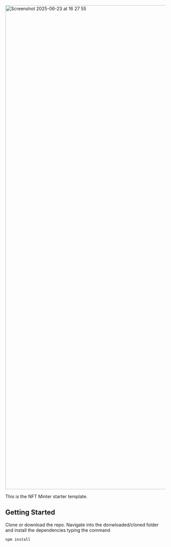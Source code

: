 
<img width="1522" alt="Screenshot 2025-06-23 at 16 27 55" src="https://github.com/user-attachments/assets/74c0ba1f-ac6e-4953-a26d-c283d3353c0e" />





This is the NFT Minter starter template.

## Getting Started

Clone or download the repo.
Navigate into the donwloaded/cloned folder and install the dependencies typing the command

```bash
npm install
```
